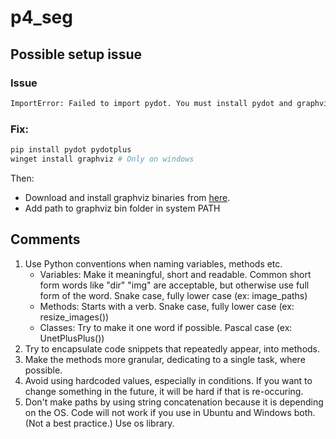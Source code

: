 # p4_seg

## Possible setup issue

### Issue
```bash
ImportError: Failed to import pydot. You must install pydot and graphviz for `pydotprint` to work
```
### Fix:
```bash
pip install pydot pydotplus
winget install graphviz # Only on windows
```
Then:
- Download and install graphviz binaries from [here](https://graphviz.gitlab.io/_pages/Download/Download_windows.html).
- Add path to graphviz bin folder in system PATH

## Comments
1. Use Python conventions when naming variables, methods etc.
	- Variables: Make it meaningful, short and readable. Common short form words like "dir" "img" are acceptable, but otherwise use full form of the word. Snake case, fully lower case (ex: image_paths)
	- Methods: Starts with a verb. Snake case, fully lower case (ex: resize_images())
	- Classes: Try to make it one word if possible. Pascal case (ex: UnetPlusPlus())
2. Try to encapsulate code snippets that repeatedly appear, into methods.
3. Make the methods more granular, dedicating to a single task, where possible.
4. Avoid using hardcoded values, especially in conditions. If you want to change something in the future, it will be hard if that is re-occuring.
5. Don't make paths by using string concatenation because it is depending on the OS. Code will not work if you use in Ubuntu and Windows both. (Not a best practice.) Use os library.
